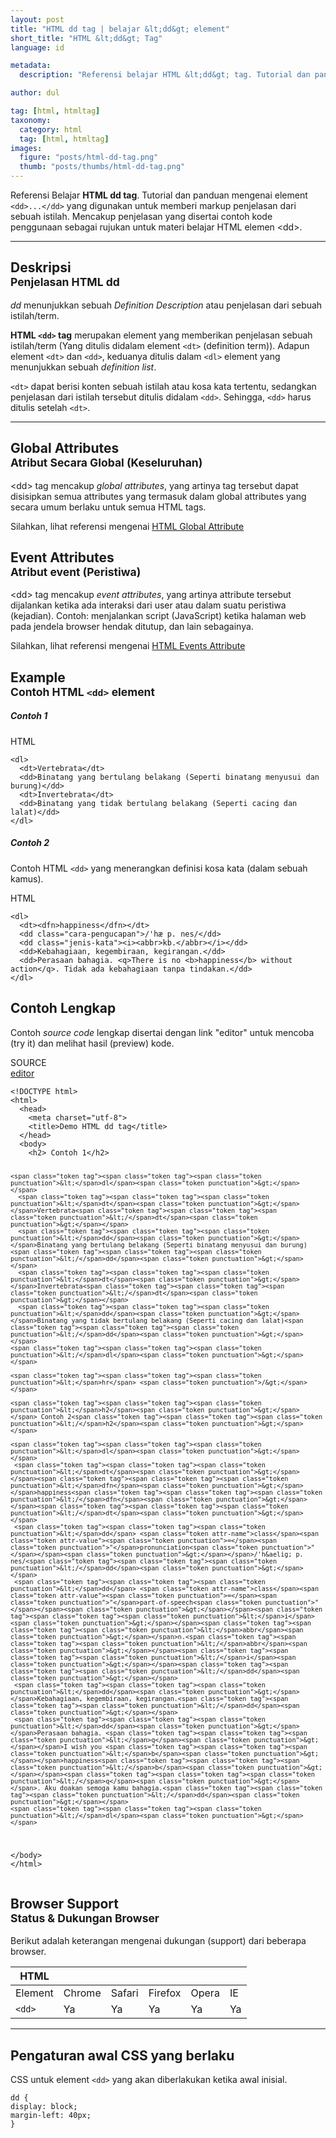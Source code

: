 ```yaml
---
layout: post
title: "HTML dd tag | belajar &lt;dd&gt; element"
short_title: "HTML &lt;dd&gt; Tag"
language: id

metadata:
  description: "Referensi belajar HTML &lt;dd&gt; tag. Tutorial dan panduan mengenai element &lt;dd&gt;..&lt;/dd&gt;, penjelasan dengan contoh kode penggunaan sebagai referensi belajar HTML &lt;dd&gt;"

author: dul

tag: [html, htmltag]
taxonomy:
  category: html
  tag: [html, htmltag]
images:
  figure: "posts/html-dd-tag.png"
  thumb: "posts/thumbs/html-dd-tag.png"
---
```

<p class="text-muted">
    Referensi Belajar <strong>HTML dd tag</strong>. Tutorial dan panduan mengenai element <code>&lt;dd&gt;...&lt;/dd&gt;</code> yang digunakan untuk memberi markup penjelasan dari sebuah istilah. Mencakup penjelasan yang disertai contoh kode penggunaan sebagai rujukan untuk materi belajar HTML <span lang="id">elemen</span> &lt;dd&gt;.
</p>
<hr class="uk-article-divider">

<h2 class="title-sub bd-danger bd-left bd-left-only">Deskripsi <br>
    <small>Penjelasan HTML <span class="highlight">dd</span></small>
</h2>
<p><em>dd</em> menunjukkan sebuah <em>Definition Description</em> atau penjelasan dari sebuah istilah/term. </p>
<p>
  <strong>HTML <code>&lt;dd&gt;</code> tag</strong> merupakan element yang memberikan penjelasan sebuah istilah/term (Yang ditulis didalam element <code>&lt;dt&gt;</code> (definition term)). Adapun element <code>&lt;dt&gt;</code> dan <code>&lt;dd&gt;</code>, keduanya ditulis dalam <code>&lt;dl&gt;</code> element yang menunjukkan sebuah <em>definition list</em>.
</p>
<p><code>&lt;dt&gt;</code> dapat berisi konten sebuah istilah atau kosa kata tertentu, sedangkan penjelasan dari istilah tersebut ditulis didalam <code>&lt;dd&gt;</code>. Sehingga, <code>&lt;dd&gt;</code> harus ditulis setelah <code>&lt;dt&gt;</code>.</p>

<hr class="uk-article-divider">
<!-- Global Attributes -->
<section id="global-attribute">
  <h2 class="title-sub bd-danger bd-left bd-left-only">Global Attributes <br>
    <small>Atribut Secara Global (Keseluruhan)</small>
  </h2>
    <div class="">
        <p>&lt;dd&gt; tag mencakup <em>global attributes</em>, yang artinya tag tersebut dapat disisipkan semua attributes yang termasuk dalam global attributes yang secara umum berlaku untuk semua HTML tags.</p>
        <div class="footer-callout info">
          <p>Silahkan, lihat referensi mengenai <a href="https://www.apacara.com/tutorial/html/html-global-attribute.html">HTML Global Attribute</a></p>
        </div>
    </div>
</section>

<!-- Event Attributes -->
<section>
  <h2 class="title-sub bd-danger bd-left bd-left-only">Event Attributes <br>
    <small>Atribut event  (Peristiwa)</small>
  </h2>
    <div class="dul-callout dul-callout-warning">
        <p>&lt;dd&gt; tag mencakup <em>event attributes</em>, yang artinya attribute tersebut dijalankan ketika ada interaksi dari user atau dalam suatu peristiwa (kejadian). Contoh: menjalankan script (JavaScript) ketika halaman web pada jendela browser hendak ditutup, dan lain sebagainya.</p>
        <div class="footer-callout warning">
          <p>Silahkan, lihat referensi mengenai <a href="https://www.apacara.com/tutorial/html/html-event-attribute.html">HTML Events Attribute</a></p>
        </div>
    </div>
</section>

<!-- Example -->
<section id="example">
  <h2 class="title-sub bd-danger bd-left bd-left-only">Example<br>
    <small>Contoh HTML <code>&lt;dd&gt;</code> element</small>
  </h2>
  <div class="dul-block">
  <h5>Contoh 1</h5>
<!-- example HTML code -->
<div class="icard">
<div class="icard-heading clearfix co-wh bg-pi2">
<div class="icard-bar">
  <div class="icard-bar-left pull-left">
    <i class="fa fa-html5" aria-hidden="true"></i>
    <span>HTML</span>
  </div>
  
</div>
</div>
<div class="icard-body icode itheme">
<pre class="prettyprint linenums line-numbers highlight language-markup" data-line="3,5"><code data-language="html" class="html  language-markup"><span class="token tag"><span class="token tag"><span class="token punctuation">&lt;</span>dl</span><span class="token punctuation">&gt;</span></span>
  <span class="token tag"><span class="token tag"><span class="token punctuation">&lt;</span>dt</span><span class="token punctuation">&gt;</span></span>Vertebrata<span class="token tag"><span class="token tag"><span class="token punctuation">&lt;/</span>dt</span><span class="token punctuation">&gt;</span></span>
  <span class="token tag"><span class="token tag"><span class="token punctuation">&lt;</span>dd</span><span class="token punctuation">&gt;</span></span>Binatang yang bertulang belakang (Seperti binatang menyusui dan burung)<span class="token tag"><span class="token tag"><span class="token punctuation">&lt;/</span>dd</span><span class="token punctuation">&gt;</span></span>
  <span class="token tag"><span class="token tag"><span class="token punctuation">&lt;</span>dt</span><span class="token punctuation">&gt;</span></span>Invertebrata<span class="token tag"><span class="token tag"><span class="token punctuation">&lt;/</span>dt</span><span class="token punctuation">&gt;</span></span>
  <span class="token tag"><span class="token tag"><span class="token punctuation">&lt;</span>dd</span><span class="token punctuation">&gt;</span></span>Binatang yang tidak bertulang belakang (Seperti cacing dan lalat)<span class="token tag"><span class="token tag"><span class="token punctuation">&lt;/</span>dd</span><span class="token punctuation">&gt;</span></span>
<span class="token tag"><span class="token tag"><span class="token punctuation">&lt;/</span>dl</span><span class="token punctuation">&gt;</span></span><span aria-hidden="true" class="line-numbers-rows"><span></span><span></span><span></span><span></span><span></span><span></span></span></code>
</pre>
</div>
</div>
<h5>Contoh 2</h5>
<p>Contoh HTML <code>&lt;dd&gt;</code> yang menerangkan definisi kosa kata (dalam sebuah kamus).</p>
<div class="icard">
<div class="icard-heading clearfix co-wh bg-pi2">
<div class="icard-bar">
  <div class="icard-bar-left pull-left">
    <i class="fa fa-html5" aria-hidden="true"></i>
    <span>HTML</span>
  </div>
  
</div>
</div>
<div class="icard-body icode itheme">
<pre class="prettyprint linenums line-numbers highlight language-markup" data-line="3-6"><code data-language="html" class="html  language-markup"><span class="token tag"><span class="token tag"><span class="token punctuation">&lt;</span>dl</span><span class="token punctuation">&gt;</span></span>
  <span class="token tag"><span class="token tag"><span class="token punctuation">&lt;</span>dt</span><span class="token punctuation">&gt;</span></span><span class="token tag"><span class="token tag"><span class="token punctuation">&lt;</span>dfn</span><span class="token punctuation">&gt;</span></span>happiness<span class="token tag"><span class="token tag"><span class="token punctuation">&lt;/</span>dfn</span><span class="token punctuation">&gt;</span></span><span class="token tag"><span class="token tag"><span class="token punctuation">&lt;/</span>dt</span><span class="token punctuation">&gt;</span></span>
  <span class="token tag"><span class="token tag"><span class="token punctuation">&lt;</span>dd</span> <span class="token attr-name">class</span><span class="token attr-value"><span class="token punctuation">=</span><span class="token punctuation">"</span>cara-pengucapan<span class="token punctuation">"</span></span><span class="token punctuation">&gt;</span></span>/'h&aelig; p. nes/<span class="token tag"><span class="token tag"><span class="token punctuation">&lt;/</span>dd</span><span class="token punctuation">&gt;</span></span>
  <span class="token tag"><span class="token tag"><span class="token punctuation">&lt;</span>dd</span> <span class="token attr-name">class</span><span class="token attr-value"><span class="token punctuation">=</span><span class="token punctuation">"</span>jenis-kata<span class="token punctuation">"</span></span><span class="token punctuation">&gt;</span></span><span class="token tag"><span class="token tag"><span class="token punctuation">&lt;</span>i</span><span class="token punctuation">&gt;</span></span><span class="token tag"><span class="token tag"><span class="token punctuation">&lt;</span>abbr</span><span class="token punctuation">&gt;</span></span>kb.<span class="token tag"><span class="token tag"><span class="token punctuation">&lt;/</span>abbr</span><span class="token punctuation">&gt;</span></span><span class="token tag"><span class="token tag"><span class="token punctuation">&lt;/</span>i</span><span class="token punctuation">&gt;</span></span><span class="token tag"><span class="token tag"><span class="token punctuation">&lt;/</span>dd</span><span class="token punctuation">&gt;</span></span>
  <span class="token tag"><span class="token tag"><span class="token punctuation">&lt;</span>dd</span><span class="token punctuation">&gt;</span></span>Kebahagiaan, kegembiraan, kegirangan.<span class="token tag"><span class="token tag"><span class="token punctuation">&lt;/</span>dd</span><span class="token punctuation">&gt;</span></span>
  <span class="token tag"><span class="token tag"><span class="token punctuation">&lt;</span>dd</span><span class="token punctuation">&gt;</span></span>Perasaan bahagia. <span class="token tag"><span class="token tag"><span class="token punctuation">&lt;</span>q</span><span class="token punctuation">&gt;</span></span>There is no <span class="token tag"><span class="token tag"><span class="token punctuation">&lt;</span>b</span><span class="token punctuation">&gt;</span></span>happiness<span class="token tag"><span class="token tag"><span class="token punctuation">&lt;/</span>b</span><span class="token punctuation">&gt;</span></span> without action<span class="token tag"><span class="token tag"><span class="token punctuation">&lt;/</span>q</span><span class="token punctuation">&gt;</span></span>. Tidak ada kebahagiaan tanpa tindakan.<span class="token tag"><span class="token tag"><span class="token punctuation">&lt;/</span>dd</span><span class="token punctuation">&gt;</span></span>
<span class="token tag"><span class="token tag"><span class="token punctuation">&lt;/</span>dl</span><span class="token punctuation">&gt;</span></span><span aria-hidden="true" class="line-numbers-rows"><span></span><span></span><span></span><span></span><span></span><span></span><span></span></span></code>
</pre>
</div>
</div>
  </div>
</section>
<h2 class="title-sub bd-danger bd-left bd-left-only">Contoh Lengkap
</h2>
<p>Contoh <em>source code</em> lengkap disertai dengan link  &quot;editor&quot; untuk mencoba (try it) dan melihat hasil (preview) kode.</p>
<div class="icard">
  <div class="icard-heading clearfix co-wh bg-pi2">
    <div class="icard-bar">
      <div class="icard-bar-left pull-left">
        <i class="fa fa-html5" aria-hidden="true"></i>
        <span>SOURCE</span>
      </div>
      <div class="icard-bar-right pull-right">
        <a href="https://www.apacara.com/example/html/tag/dd.html" target="_blank"><span>editor</span><i class="fa fa-external-link"></i></a>
      </div>
    </div>
  </div>
  <div class="icard-body icode itheme bg-gr3">
<pre class="prettyprint highlight max-height language-markup"><code data-language="html" class="inline  language-markup"><span class="token doctype">&lt;!DOCTYPE html&gt;</span>
<span class="token tag"><span class="token tag"><span class="token punctuation">&lt;</span>html</span><span class="token punctuation">&gt;</span></span>
  <span class="token tag"><span class="token tag"><span class="token punctuation">&lt;</span>head</span><span class="token punctuation">&gt;</span></span>
    <span class="token tag"><span class="token tag"><span class="token punctuation">&lt;</span>meta</span> <span class="token attr-name">charset</span><span class="token attr-value"><span class="token punctuation">=</span><span class="token punctuation">"</span>utf-8<span class="token punctuation">"</span></span><span class="token punctuation">&gt;</span></span>
    <span class="token tag"><span class="token tag"><span class="token punctuation">&lt;</span>title</span><span class="token punctuation">&gt;</span></span>Demo HTML dd tag<span class="token tag"><span class="token tag"><span class="token punctuation">&lt;/</span>title</span><span class="token punctuation">&gt;</span></span>
  <span class="token tag"><span class="token tag"><span class="token punctuation">&lt;/</span>head</span><span class="token punctuation">&gt;</span></span>
  <span class="token tag"><span class="token tag"><span class="token punctuation">&lt;</span>body</span><span class="token punctuation">&gt;</span></span>
    <span class="token tag"><span class="token tag"><span class="token punctuation">&lt;</span>h2</span><span class="token punctuation">&gt;</span></span> Contoh 1<span class="token tag"><span class="token tag"><span class="token punctuation">&lt;/</span>h2</span><span class="token punctuation">&gt;</span></span>

    <span class="token tag"><span class="token tag"><span class="token punctuation">&lt;</span>dl</span><span class="token punctuation">&gt;</span></span>
      <span class="token tag"><span class="token tag"><span class="token punctuation">&lt;</span>dt</span><span class="token punctuation">&gt;</span></span>Vertebrata<span class="token tag"><span class="token tag"><span class="token punctuation">&lt;/</span>dt</span><span class="token punctuation">&gt;</span></span>
      <span class="token tag"><span class="token tag"><span class="token punctuation">&lt;</span>dd</span><span class="token punctuation">&gt;</span></span>Binatang yang bertulang belakang (Seperti binatang menyusui dan burung)<span class="token tag"><span class="token tag"><span class="token punctuation">&lt;/</span>dd</span><span class="token punctuation">&gt;</span></span>
      <span class="token tag"><span class="token tag"><span class="token punctuation">&lt;</span>dt</span><span class="token punctuation">&gt;</span></span>Invertebrata<span class="token tag"><span class="token tag"><span class="token punctuation">&lt;/</span>dt</span><span class="token punctuation">&gt;</span></span>
      <span class="token tag"><span class="token tag"><span class="token punctuation">&lt;</span>dd</span><span class="token punctuation">&gt;</span></span>Binatang yang tidak bertulang belakang (Seperti cacing dan lalat)<span class="token tag"><span class="token tag"><span class="token punctuation">&lt;/</span>dd</span><span class="token punctuation">&gt;</span></span>
    <span class="token tag"><span class="token tag"><span class="token punctuation">&lt;/</span>dl</span><span class="token punctuation">&gt;</span></span>

    <span class="token tag"><span class="token tag"><span class="token punctuation">&lt;</span>hr</span> <span class="token punctuation">/&gt;</span></span>

    <span class="token tag"><span class="token tag"><span class="token punctuation">&lt;</span>h2</span><span class="token punctuation">&gt;</span></span> Contoh 2<span class="token tag"><span class="token tag"><span class="token punctuation">&lt;/</span>h2</span><span class="token punctuation">&gt;</span></span>

    <span class="token tag"><span class="token tag"><span class="token punctuation">&lt;</span>dl</span><span class="token punctuation">&gt;</span></span>
     <span class="token tag"><span class="token tag"><span class="token punctuation">&lt;</span>dt</span><span class="token punctuation">&gt;</span></span><span class="token tag"><span class="token tag"><span class="token punctuation">&lt;</span>dfn</span><span class="token punctuation">&gt;</span></span>happiness<span class="token tag"><span class="token tag"><span class="token punctuation">&lt;/</span>dfn</span><span class="token punctuation">&gt;</span></span><span class="token tag"><span class="token tag"><span class="token punctuation">&lt;/</span>dt</span><span class="token punctuation">&gt;</span></span>
     <span class="token tag"><span class="token tag"><span class="token punctuation">&lt;</span>dd</span> <span class="token attr-name">class</span><span class="token attr-value"><span class="token punctuation">=</span><span class="token punctuation">"</span>pronunciation<span class="token punctuation">"</span></span><span class="token punctuation">&gt;</span></span>/'h&aelig; p. nes/<span class="token tag"><span class="token tag"><span class="token punctuation">&lt;/</span>dd</span><span class="token punctuation">&gt;</span></span>
     <span class="token tag"><span class="token tag"><span class="token punctuation">&lt;</span>dd</span> <span class="token attr-name">class</span><span class="token attr-value"><span class="token punctuation">=</span><span class="token punctuation">"</span>part-of-speech<span class="token punctuation">"</span></span><span class="token punctuation">&gt;</span></span><span class="token tag"><span class="token tag"><span class="token punctuation">&lt;</span>i</span><span class="token punctuation">&gt;</span></span><span class="token tag"><span class="token tag"><span class="token punctuation">&lt;</span>abbr</span><span class="token punctuation">&gt;</span></span>n.<span class="token tag"><span class="token tag"><span class="token punctuation">&lt;/</span>abbr</span><span class="token punctuation">&gt;</span></span><span class="token tag"><span class="token tag"><span class="token punctuation">&lt;/</span>i</span><span class="token punctuation">&gt;</span></span><span class="token tag"><span class="token tag"><span class="token punctuation">&lt;/</span>dd</span><span class="token punctuation">&gt;</span></span>
     <span class="token tag"><span class="token tag"><span class="token punctuation">&lt;</span>dd</span><span class="token punctuation">&gt;</span></span>Kebahagiaan, kegembiraan, kegirangan.<span class="token tag"><span class="token tag"><span class="token punctuation">&lt;/</span>dd</span><span class="token punctuation">&gt;</span></span>
     <span class="token tag"><span class="token tag"><span class="token punctuation">&lt;</span>dd</span><span class="token punctuation">&gt;</span></span>Perasaan bahagia. <span class="token tag"><span class="token tag"><span class="token punctuation">&lt;</span>q</span><span class="token punctuation">&gt;</span></span>I wish you <span class="token tag"><span class="token tag"><span class="token punctuation">&lt;</span>b</span><span class="token punctuation">&gt;</span></span>happiness<span class="token tag"><span class="token tag"><span class="token punctuation">&lt;/</span>b</span><span class="token punctuation">&gt;</span></span><span class="token tag"><span class="token tag"><span class="token punctuation">&lt;/</span>q</span><span class="token punctuation">&gt;</span></span>. Aku doakan semoga kamu bahagia.<span class="token tag"><span class="token tag"><span class="token punctuation">&lt;/</span>dd</span><span class="token punctuation">&gt;</span></span>
    <span class="token tag"><span class="token tag"><span class="token punctuation">&lt;/</span>dl</span><span class="token punctuation">&gt;</span></span>

  <span class="token tag"><span class="token tag"><span class="token punctuation">&lt;/</span>body</span><span class="token punctuation">&gt;</span></span>
<span class="token tag"><span class="token tag"><span class="token punctuation">&lt;/</span>html</span><span class="token punctuation">&gt;</span></span></code>
</pre>
  </div>
</div>
<!-- Article Aside -->

<!-- Browser Support -->
<aside id="browser">
<h2 class="title-sub bd-danger bd-left bd-left-only">Browser Support <br>
  <small>Status &amp; Dukungan Browser </small>
</h2>
<p>Berikut adalah keterangan mengenai dukungan (support) dari beberapa browser.</p>
<div class="table-responsive uk-overflow-container">
  <table class="table uk-table uk-text-nowrap full-width">
        <thead>
          <tr>
            <th>HTML</th>
            <th title="Chrome"><i class="fa fa-chrome fa fa-lg"></i></th>
            <th title="Safari"><i class="fa fa-safari fa fa-lg"></i></th>
            <th title="Firefox"><i class="fa fa-firefox fa fa-lg"></i></th>
            <th title="Opera"><i class="fa fa-opera fa fa-lg"></i></th>
            <th title="Internet Explorer"><i class="fa fa-internet-explorer fa fa-lg"></i></th>
          </tr>
        </thead>
        <tbody>
          <tr>
            <td>Element</td>
            <td>Chrome</td>
            <td>Safari</td>
            <td>Firefox</td>
            <td>Opera</td>
            <td>IE</td>
          </tr>
          <tr>
            <td><code>&lt;dd&gt;</code></td>
            <td class="success">Ya</td>
            <td class="success">Ya</td>
            <td class="success">Ya</td>
            <td class="success">Ya</td>
            <td class="success">Ya</td>
          </tr>
        </tbody>
  </table>
</div>

<hr class="uk-article-divider">
<!-- Default CSS -->
<div class="dul-block">
  <h2 class="title-sub bd-danger bd-left bd-left-only">Pengaturan awal CSS yang berlaku&nbsp;</h2>
  <p>CSS untuk element <code>&lt;dd&gt;</code> yang akan diberlakukan ketika awal inisial.</p>
  <div class="icode itheme css">
    <pre class="prettyprint highlight language-css"><code data-language="css" class=" inline language-css"><span class="token selector">dd</span> <span class="token punctuation">{</span>
<span class="token property">display</span><span class="token punctuation">:</span> block<span class="token punctuation">;</span>
<span class="token property">margin-left</span><span class="token punctuation">:</span> 40px<span class="token punctuation">;</span>
<span class="token punctuation">}</span></code></pre>
</div>
</div>

</aside>